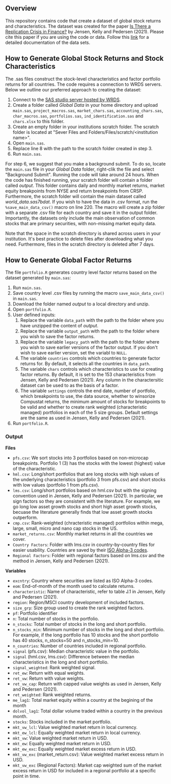 ## Overview
This repository contains code that create a dataset of global stock returns and characteristics. The dataset was created for the paper [Is There a Replication Crisis in Finance?](https://papers.ssrn.com/sol3/papers.cfm?abstract_id=3774514) by Jensen, Kelly and Pedersen (2021). Please cite this paper if you are using the code or data. Follow this [link](https://www.dropbox.com/sh/61j1v0sieq9z210/AACdJ68fs5_eT_eJMunwMBWia?dl=0) for a detailed documentation of the data sets.

## How to Generate Global Stock Returns and Stock Characteristics
The .sas files construct the stock-level characteristics and factor portfolio returns for all countries. The code requires a connection to WRDS servers. Below we outline our preferred approach to creating the dataset:

1. Connect to the [SAS studio server hosted by WRDS](https://wrds-cloud.wharton.upenn.edu/SASStudio/index?locale=en_US).  
2. Create a folder called _Global Data_ in your home directory and upload `main.sas`, `project_macros.sas`, `market_chars.sas`, `accounting_chars.sas`, `char_macros.sas`, `portfolios.sas`, `ind_identification.sas` and `chars.xlsx` to this folder.
3. Create an empty folder in your institutions scratch folder. The scratch folder is located at "Sever Files and Folders/Files/scratch/\<institution name\>".
4. Open `main.sas`. 
5. Replace line 8 with the path to the scratch folder created in step 3. 
6. Run `main.sas`.  

For step 6, we suggest that you make a background submit. To do so, locate the `main.sas` file in your _Global Data_ folder, right-clik the file and select "Background Submit". Running the code will take around 24 hours. When the code has finished running, your scratch folder will contain a folder called _output_. This folder contains daily and monthly market returns, market equity breakpoints from NYSE and return breakpoints from CRSP. Furthermore, the scratch folder will contain the main dataset called _world_data.sas7bdat_. If you wish to have the data in .csv format, run the  `%save_main_data_csv()` macro on line 220. The macro will create a zip folder with a separate .csv file for each country and save it in the output folder. Importantly, the datasets only include the main observation of common stocks that are primary securities, with non-missing market equity data. 

Note that the space in the scratch directory is shared across users in your institution. It's best practice to delete files after downloading what you need. Furthermore, files in the scratch directory is deleted after 7 days.

## How to Generate Global Factor Returns
The file `portfolio.R` generates country level factor returns based on the dataset generated by `main.sas`:

1. Run `main.sas`.
2. Save country level .csv files by running the macro `save_main_data_csv()` in `main.sas`.
3. Download the folder named _output_ to a local directory and unzip.
4. Open `portfolio.R`.
5. User defined inputs:
	1. Replace the variable `data_path` with the path to the folder where you have unzipped the content of _output_.
	2. Replace the variable `output_path` with the path to the folder where you wish to save the factor returns. 
	3. Replace the variable `legacy_path` with the path to the folder where you wish to save earlier versions of the factor output. If you don't wish to save earlier version, set the variabl to         `NULL`.
	4. The variable `countries` controls which countries to generate factor returns for. By default, it selects all the countries in `data_path`.
	5. The variable `chars` controls which characteristics to use for creating factor returns. By default, it is set to the 153 characteristics from Jensen, Kelly and Pedersen (2021). Any             column in the charactersitic dataset can be used to as the basis of a factor. 
	6. The variable `settings` controls the end date, number of portfolio, which breakpoints to use, the data source, whether to winsorize Compustat returns, the minimum amount of stocks for             breakpoints to be valid and whether to create rank weighted (characteristic managed)                  portfolios in each of the 5 size groups. Default settings are the same as used in Jensen,             Kelly and Pedersen (2021).
 6. Run `portfolio.R`.

### Output
**Files**
- `pfs.csv`: We sort stocks into 3 portfolios based on non-microcap breakpoints. Portfolio 1 (3) has the stocks with the lowest (highest) value of the characteristic.
- `hml.csv`: Long/short portfolios that are long stocks with high values of the underlying characteristics (portfolio 3 from pfs.csv) and short stocks with low values (portfolio 1 from pfs.csv). 
- `lms.csv`: Long/short portfolios based on hml.csv but with the signing convention used in Jensen, Kelly and Pedersen (2021). In particular, we sign factors so they are consistent with the literature. For example, we go long low asset growth stocks and short high asset growth stocks, becuase the literature generally finds that low asset growth stocks outperform. 
- `cmp.csv`: Rank-weighted (chracteristic managed) portfolios within mega, large, small, micro and nano cap stocks in the US.
- `market_returns.csv`: Monthly market returns in all the countries we cover.
- `Country Factors`: Folder with lms.csv in country-by-country files for easier usability. Countries are saved by their [ISO Alpha-3 codes](https://www.nationsonline.org/oneworld/country_code_list.htm).  
- `Regional Factors`: Folder with regional factors based on lms.csv and the method in Jensen, Kelly and Pedersen (2021).   

**Variables**
- `excntry`: Country where securities are listed as ISO Alpha-3 codes.
- `eom`: End-of-month of the month used to calculate returns.
- `characteristic`: Name of characteristic, refer to table J.1 in Jensen, Kelly and Pedersen (2021).
- `region`: Region/MSCI country development of included factors. 
- `size_grp`: Size group used to create the rank weighted factors.
- `pf`: Portfolio identifier
- `n`: Total number of stocks in the portfolio.
- `n_stocks`: Total number of stocks in the long and short portfolio.
- `n_stocks_min`: Minimum number of stocks in the long and short portfolio. For example, if the long portfolio has 10 stocks and the short portfolio has 40 stocks, n_stocks=50 and n_stocks_min=10.
- `n_countries`: Number of countries included in regional portfolio.
- `signal` (pfs.csv): Median characteristic value in the portfolio.
- `signal` (hml.csv, lms.csv): Difference between the median characteristics in the long and short portfolio.
- `signal_weighted`: Rank weighted signal.
- `ret_ew`: Return with equal weights.
- `ret_vw`: Return with value weights.
- `ret_vw_cap`: Return with capped value weights as used in Jensen, Kelly and Pedersen (2021).
- `ret_weighted`: Rank weighted returns.
- `me_lag1`: Total market equity within a country at the begining of the month
- `dolvol_lag1`: Total dollar volume traded within a country in the previous month.
- `stocks`: Stocks included in the market portfolio.
- `mkt_vw_lcl`: Value weighted market return in local currency.
- `mkt_ew_lcl`: Equally weighted market return in local currency.
- `mkt_vw`: Value weighted market return in USD.
- `mkt_ew`: Equally weighted market return in USD.
- `mkt_ew_exc`: Equally weighted market excess return in USD.
- `mkt_vw_exc` (market_return.csv): Value weighted market excess return in USD.
- `mkt_vw_exc` (Regional Factors): Market cap weighted sum of the market excess return in USD for included in a regional portfolio at a specific point in time.

